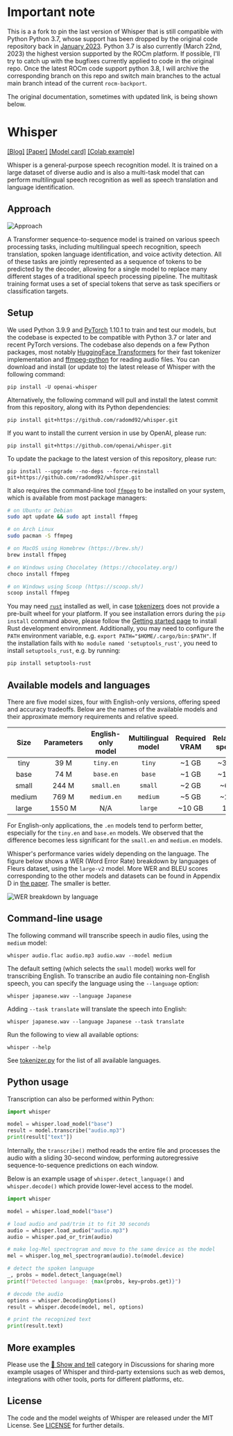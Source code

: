 # Important note

This is a a fork to pin the last version of Whisper that is still compatible with Python Python 3.7, whose support has been dropped by the original code repository back in [January 2023](https://github.com/openai/whisper/pull/889). Python 3.7 is also currently (March 22nd, 2023) the highest version supported by the ROCm platform. If possible, I'll try to catch up with the bugfixes currently applied to code in the original repo. Once the latest ROCm code support python 3.8, I will archive the corresponding branch on this repo and switch main branches to the actual main branch intead of the current `rocm-backport`.

The original documentation, sometimes with updated link, is being shown below.

# Whisper

[[Blog]](https://openai.com/blog/whisper)
[[Paper]](https://arxiv.org/abs/2212.04356)
[[Model card]](https://github.com/radomd92/whisper/blob/main/model-card.md)
[[Colab example]](https://colab.research.google.com/github/openai/whisper/blob/master/notebooks/LibriSpeech.ipynb)

Whisper is a general-purpose speech recognition model. It is trained on a large dataset of diverse audio and is also a multi-task model that can perform multilingual speech recognition as well as speech translation and language identification.


## Approach

![Approach](https://raw.githubusercontent.com/radomd92/whisper/main/approach.png)

A Transformer sequence-to-sequence model is trained on various speech processing tasks, including multilingual speech recognition, speech translation, spoken language identification, and voice activity detection. All of these tasks are jointly represented as a sequence of tokens to be predicted by the decoder, allowing for a single model to replace many different stages of a traditional speech processing pipeline. The multitask training format uses a set of special tokens that serve as task specifiers or classification targets.


## Setup

We used Python 3.9.9 and [PyTorch](https://pytorch.org/) 1.10.1 to train and test our models, but the codebase is expected to be compatible with Python 3.7 or later and recent PyTorch versions. The codebase also depends on a few Python packages, most notably [HuggingFace Transformers](https://huggingface.co/docs/transformers/index) for their fast tokenizer implementation and [ffmpeg-python](https://github.com/kkroening/ffmpeg-python) for reading audio files. You can download and install (or update to) the latest release of Whisper with the following command:

    pip install -U openai-whisper

Alternatively, the following command will pull and install the latest commit from this repository, along with its Python dependencies:

    pip install git+https://github.com/radomd92/whisper.git 
    
If you want to install the current version in use by OpenAI, please run:

    pip install git+https://github.com/openai/whisper.git 

To update the package to the latest version of this repository, please run:

    pip install --upgrade --no-deps --force-reinstall git+https://github.com/radomd92/whisper.git

It also requires the command-line tool [`ffmpeg`](https://ffmpeg.org/) to be installed on your system, which is available from most package managers:

```bash
# on Ubuntu or Debian
sudo apt update && sudo apt install ffmpeg

# on Arch Linux
sudo pacman -S ffmpeg

# on MacOS using Homebrew (https://brew.sh/)
brew install ffmpeg

# on Windows using Chocolatey (https://chocolatey.org/)
choco install ffmpeg

# on Windows using Scoop (https://scoop.sh/)
scoop install ffmpeg
```

You may need [`rust`](http://rust-lang.org) installed as well, in case [tokenizers](https://pypi.org/project/tokenizers/) does not provide a pre-built wheel for your platform. If you see installation errors during the `pip install` command above, please follow the [Getting started page](https://www.rust-lang.org/learn/get-started) to install Rust development environment. Additionally, you may need to configure the `PATH` environment variable, e.g. `export PATH="$HOME/.cargo/bin:$PATH"`. If the installation fails with `No module named 'setuptools_rust'`, you need to install `setuptools_rust`, e.g. by running:

```bash
pip install setuptools-rust
```


## Available models and languages

There are five model sizes, four with English-only versions, offering speed and accuracy tradeoffs. Below are the names of the available models and their approximate memory requirements and relative speed. 


|  Size  | Parameters | English-only model | Multilingual model | Required VRAM | Relative speed |
|:------:|:----------:|:------------------:|:------------------:|:-------------:|:--------------:|
|  tiny  |    39 M    |     `tiny.en`      |       `tiny`       |     ~1 GB     |      ~32x      |
|  base  |    74 M    |     `base.en`      |       `base`       |     ~1 GB     |      ~16x      |
| small  |   244 M    |     `small.en`     |      `small`       |     ~2 GB     |      ~6x       |
| medium |   769 M    |    `medium.en`     |      `medium`      |     ~5 GB     |      ~2x       |
| large  |   1550 M   |        N/A         |      `large`       |    ~10 GB     |       1x       |

For English-only applications, the `.en` models tend to perform better, especially for the `tiny.en` and `base.en` models. We observed that the difference becomes less significant for the `small.en` and `medium.en` models.

Whisper's performance varies widely depending on the language. The figure below shows a WER (Word Error Rate) breakdown by languages of Fleurs dataset, using the `large-v2` model. More WER and BLEU scores corresponding to the other models and datasets can be found in Appendix D in [the paper](https://arxiv.org/abs/2212.04356). The smaller is better.

![WER breakdown by language](https://raw.githubusercontent.com/radomd92/whisper/main/language-breakdown.svg)



## Command-line usage

The following command will transcribe speech in audio files, using the `medium` model:

    whisper audio.flac audio.mp3 audio.wav --model medium

The default setting (which selects the `small` model) works well for transcribing English. To transcribe an audio file containing non-English speech, you can specify the language using the `--language` option:

    whisper japanese.wav --language Japanese

Adding `--task translate` will translate the speech into English:

    whisper japanese.wav --language Japanese --task translate

Run the following to view all available options:

    whisper --help

See [tokenizer.py](https://github.com/radomd92/whisper/blob/main/whisper/tokenizer.py) for the list of all available languages.


## Python usage

Transcription can also be performed within Python: 

```python
import whisper

model = whisper.load_model("base")
result = model.transcribe("audio.mp3")
print(result["text"])
```

Internally, the `transcribe()` method reads the entire file and processes the audio with a sliding 30-second window, performing autoregressive sequence-to-sequence predictions on each window.

Below is an example usage of `whisper.detect_language()` and `whisper.decode()` which provide lower-level access to the model.

```python
import whisper

model = whisper.load_model("base")

# load audio and pad/trim it to fit 30 seconds
audio = whisper.load_audio("audio.mp3")
audio = whisper.pad_or_trim(audio)

# make log-Mel spectrogram and move to the same device as the model
mel = whisper.log_mel_spectrogram(audio).to(model.device)

# detect the spoken language
_, probs = model.detect_language(mel)
print(f"Detected language: {max(probs, key=probs.get)}")

# decode the audio
options = whisper.DecodingOptions()
result = whisper.decode(model, mel, options)

# print the recognized text
print(result.text)
```

## More examples

Please use the [🙌 Show and tell](https://github.com/openai/whisper/discussions/categories/show-and-tell) category in Discussions for sharing more example usages of Whisper and third-party extensions such as web demos, integrations with other tools, ports for different platforms, etc.


## License

The code and the model weights of Whisper are released under the MIT License. See [LICENSE](https://github.com/openai/whisper/blob/main/LICENSE) for further details.
